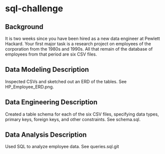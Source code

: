 # sql-challenge

## Background
It is two weeks since you have been hired as a new data engineer at Pewlett Hackard. Your first major task is a research project on employees of the corporation from the 1980s and 1990s. All that remain of the database of employees from that period are six CSV files.

## Data Modeling Description
Inspected CSVs and sketched out an ERD of the tables. See HP_Employee_ERD.png. 

## Data Engineering Description
Created a table schema for each of the six CSV files, specifying data types, primary keys, foreign keys, and other constraints. See schema.sql.

## Data Analysis Description
Used SQL to analyze employee data. See queries.sql.git

